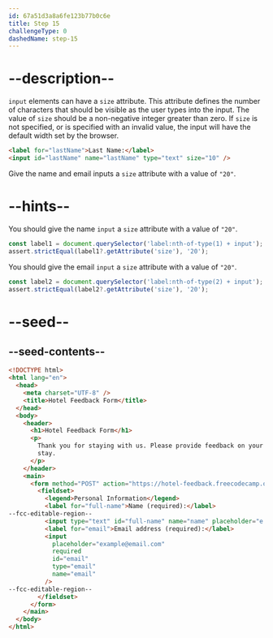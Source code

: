 ```yaml
---
id: 67a51d3a8a6fe123b77b0c6e
title: Step 15
challengeType: 0
dashedName: step-15
---
```


# --description--

`input` elements can have a `size` attribute. This attribute defines the number of characters that should be visible as the user types into the input. The value of `size` should be a non-negative integer greater than zero. If `size` is not specified, or is specified with an invalid value, the input will have the default width set by the browser.

```html
<label for="lastName">Last Name:</label>
<input id="lastName" name="lastName" type="text" size="10" />
```

Give the name and email inputs a `size` attribute with a value of `"20"`.

# --hints--

You should give the name `input` a `size` attribute with a value of `"20"`.

```js
const label1 = document.querySelector('label:nth-of-type(1) + input');
assert.strictEqual(label1?.getAttribute('size'), '20');
```

You should give the email `input` a `size` attribute with a value of `"20"`.

```js
const label2 = document.querySelector('label:nth-of-type(2) + input');
assert.strictEqual(label2?.getAttribute('size'), '20');
```

# --seed--

## --seed-contents--

```html
<!DOCTYPE html>
<html lang="en">
  <head>
    <meta charset="UTF-8" />
    <title>Hotel Feedback Form</title>
  </head>
  <body>
    <header>
      <h1>Hotel Feedback Form</h1>
      <p>
        Thank you for staying with us. Please provide feedback on your recent
        stay.
      </p>
    </header>
    <main>
      <form method="POST" action="https://hotel-feedback.freecodecamp.org">
        <fieldset>
          <legend>Personal Information</legend>
          <label for="full-name">Name (required):</label>
--fcc-editable-region--
          <input type="text" id="full-name" name="name" placeholder="e.g., John Doe" required>
          <label for="email">Email address (required):</label>
          <input
            placeholder="example@email.com"
            required
            id="email"
            type="email"
            name="email"
          />         
--fcc-editable-region--
        </fieldset>
      </form>
    </main>
  </body>
</html>
```
